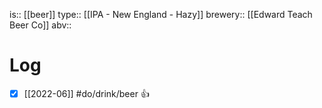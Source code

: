 is:: [[beer]]
type:: [[IPA - New England - Hazy]]
brewery:: [[Edward Teach Beer Co]]
abv:: 

# Log
- [x] [[2022-06]] #do/drink/beer 👍
